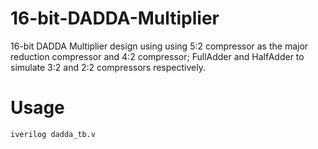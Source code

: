 # 16-bit-DADDA-Multiplier
16-bit DADDA Multiplier design using using 5:2 compressor as the major reduction compressor and 4:2 compressor; FullAdder and HalfAdder to simulate 3:2 and 2:2 compressors respectively.

# Usage
```iverilog dadda_tb.v```


